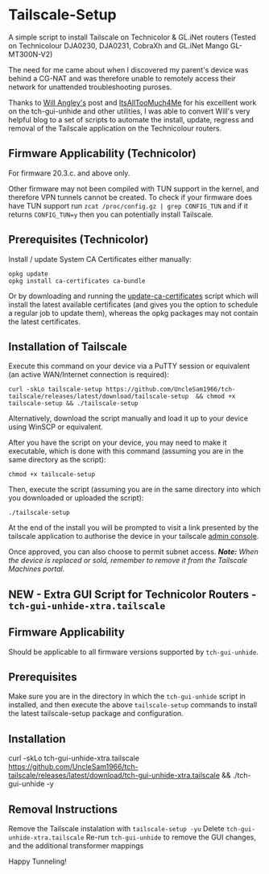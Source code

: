 # Tailscale-Setup
A simple script to install Tailscale on Technicolor & GL.iNet routers (Tested on Technicolour DJA0230, DJA0231, CobraXh and GL.iNet Mango GL-MT300N-V2)

The need for me came about when I discovered my parent's device was behind a CG-NAT and was therefore unable to remotely access their network for unattended troubleshooting puroses.

Thanks to [Will Angley's](https://willangley.org/how-i-set-up-tailscale-on-my-wifi-router/) post and [ItsAllTooMuch4Me](https://github.com/seud0nym/tch-gui-unhide) for his excelllent work on the tch-gui-unhide and other utilities, I was able to convert Will's very helpful blog to a set of scripts to automate the install, update, regress and removal of the Tailscale application on the Technicolour routers.

## Firmware Applicability (Technicolor)

For firmware 20.3.c. and above only.

Other firmware may not been compiled with TUN support in the kernel, and therefore VPN tunnels cannot be created. To check if your firmware does have TUN support run ```zcat /proc/config.gz | grep CONFIG_TUN``` and if it returns ```CONFIG_TUN=y``` then you can potentially install Tailscale.

## Prerequisites (Technicolor)

Install / update System CA Certificates either manually:

    opkg update
    opkg install ca-certificates ca-bundle

Or by downloading and running the [update-ca-certificates](https://github.com/seud0nym/tch-gui-unhide/tree/master/utilities#update-ca-certificates) script which will install the latest available certificates (and gives you the option to schedule a regular job to update them), whereas the opkg packages may not contain the latest certificates.

## Installation of Tailscale

Execute this command on your device via a PuTTY session or equivalent (an active WAN/Internet connection is required):
```
curl -skLo tailscale-setup https://github.com/UncleSam1966/tch-tailscale/releases/latest/download/tailscale-setup  && chmod +x tailscale-setup && ./tailscale-setup
```

Alternatively, download the script manually and load it up to your device using WinSCP or equivalent.

After you have the script on your device, you may need to make it executable, which is done with this command (assuming you are in the same directory as the script):
```
chmod +x tailscale-setup
```

Then, execute the script (assuming you are in the same directory into which you downloaded or uploaded the script):
```
./tailscale-setup
```

At the end of the install you will be prompted to visit a link presented by the tailscale application to authorise the device in your tailscale [admin console](https://login.tailscale.com/admin/machines).

Once approved, you can also choose to permit subnet access. ***Note:** When the device is replaced or sold, remember to remove it from the Tailscale Machines portal.*

## NEW - Extra GUI Script for Technicolor Routers - ```tch-gui-unhide-xtra.tailscale```

## Firmware Applicability
Should be applicable to all firmware versions supported by ```tch-gui-unhide```.

## Prerequisites
Make sure you are in the directory in which the ```tch-gui-unhide``` script in installed, and then execute the above ```tailscale-setup``` commands to install the latest tailscale-setup package and configuration.

## Installation
curl -skLo tch-gui-unhide-xtra.tailscale https://github.com/UncleSam1966/tch-tailscale/releases/latest/download/tch-gui-unhide-xtra.tailscale && ./tch-gui-unhide -y

## Removal Instructions
Remove the Tailscale instalation with ```tailscale-setup -yu```
Delete ```tch-gui-unhide-xtra.tailscale```
Re-run ```tch-gui-unhide``` to remove the GUI changes, and the additional transformer mappings

Happy Tunneling!

